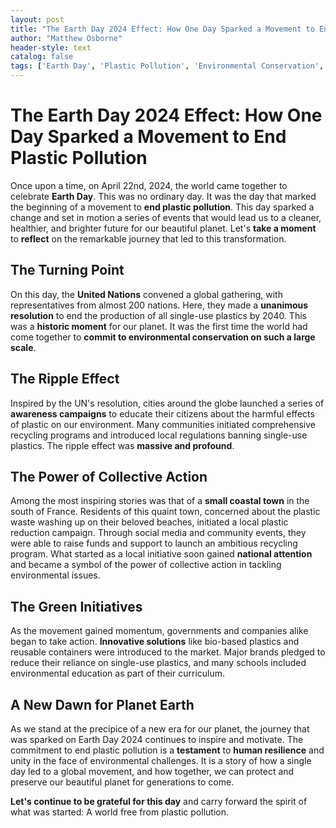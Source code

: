 ```yaml
---
layout: post
title: "The Earth Day 2024 Effect: How One Day Sparked a Movement to End Plastic Pollution"
author: "Matthew Osborne"
header-style: text
catalog: false
tags: ['Earth Day', 'Plastic Pollution', 'Environmental Conservation', 'Climate Action', 'Global Movement', 'Sustainability', 'Collective Action', 'Innovation']
---
```


# The Earth Day 2024 Effect: How One Day Sparked a Movement to End Plastic Pollution

Once upon a time, on April 22nd, 2024, the world came together to celebrate **Earth Day**. This was no ordinary day. It was the day that marked the beginning of a movement to **end plastic pollution**. This day sparked a change and set in motion a series of events that would lead us to a cleaner, healthier, and brighter future for our beautiful planet. Let's **take a moment** to **reflect** on the remarkable journey that led to this transformation.

## The Turning Point 

On this day, the **United Nations** convened a global gathering, with representatives from almost 200 nations. Here, they made a **unanimous resolution** to end the production of all single-use plastics by 2040. This was a **historic moment** for our planet. It was the first time the world had come together to **commit to environmental conservation on such a large scale**.

## The Ripple Effect

Inspired by the UN's resolution, cities around the globe launched a series of **awareness campaigns** to educate their citizens about the harmful effects of plastic on our environment. Many communities initiated comprehensive recycling programs and introduced local regulations banning single-use plastics. The ripple effect was **massive and profound**.

## The Power of Collective Action

Among the most inspiring stories was that of a **small coastal town** in the south of France. Residents of this quaint town, concerned about the plastic waste washing up on their beloved beaches, initiated a local plastic reduction campaign. Through social media and community events, they were able to raise funds and support to launch an ambitious recycling program. What started as a local initiative soon gained **national attention** and became a symbol of the power of collective action in tackling environmental issues.

## The Green Initiatives

As the movement gained momentum, governments and companies alike began to take action. **Innovative solutions** like bio-based plastics and reusable containers were introduced to the market. Major brands pledged to reduce their reliance on single-use plastics, and many schools included environmental education as part of their curriculum.

## A New Dawn for Planet Earth

As we stand at the precipice of a new era for our planet, the journey that was sparked on Earth Day 2024 continues to inspire and motivate. The commitment to end plastic pollution is a **testament** to **human resilience** and unity in the face of environmental challenges. It is a story of how a single day led to a global movement, and how together, we can protect and preserve our beautiful planet for generations to come.

**Let's continue to be grateful for this day** and carry forward the spirit of what was started: A world free from plastic pollution.
